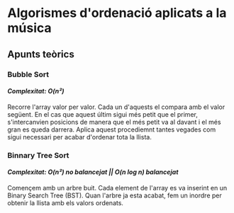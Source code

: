 # Algorismes d'ordenació aplicats a la música

## **Apunts teòrics**

### Bubble Sort
#### *Complexitat: O(n²)*

Recorre l'array valor per valor. Cada un d'aquests el compara amb el valor següent. En el cas que aquest últim sigui més petit que el primer, s'intercanvien posicions de manera que el més petit va al davant i el més gran es queda darrera. Aplica aquest procediemnt tantes vegades com sigui necessari per acabar d'ordenar tota la llista.

### Binnary Tree Sort
#### *Complexitat: O(n²) no balancejat || O(n log n) balancejat*

Començem amb un arbre buit. Cada element de l'array es va inserint en un Binary Search Tree (BST). Quan l'arbre ja esta acabat, fem un inordre per obtenir la llista amb els valors ordenats.